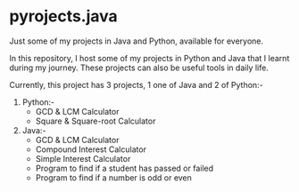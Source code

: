 # pyrojects.java
Just some of my projects in Java and Python, available for everyone.

In this repository, I host some of my projects in Python and Java that I learnt during my journey.
These projects can also be useful tools in daily life.

Currently, this project has 3 projects, 1 one of Java and 2 of Python:-
1) Python:-
    * GCD & LCM Calculator
    * Square & Square-root Calculator
2) Java:-
    * GCD & LCM Calculator
    * Compound Interest Calculator
    * Simple Interest Calculator
    * Program to find if a student has passed or failed
    * Program to find if a number is odd or even
